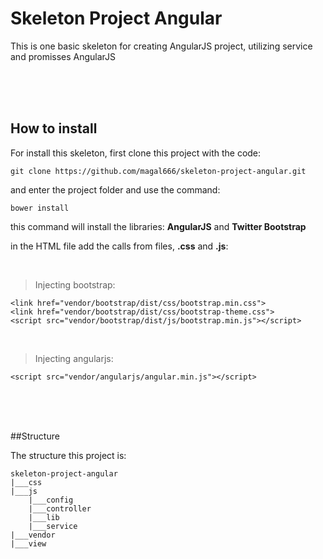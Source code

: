 # Skeleton Project Angular
This is one basic skeleton for creating AngularJS project, utilizing service and promisses AngularJS

<br>
<br>
<br>

## How to install

For install this skeleton, first clone this project with the code:

    git clone https://github.com/magal666/skeleton-project-angular.git

and enter the project folder and use the command:

    bower install

this command will install the libraries: __AngularJS__ and __Twitter Bootstrap__

in the HTML file add the calls from files, __.css__ and __.js__:

<br>

> Injecting bootstrap:

    <link href="vendor/bootstrap/dist/css/bootstrap.min.css">
    <link href="vendor/bootstrap/dist/css/bootstrap-theme.css">
    <script src="vendor/bootstrap/dist/js/bootstrap.min.js"></script>

<br>

> Injecting angularjs:

    <script src="vendor/angularjs/angular.min.js"></script>

<br>
<br>
<br>

##Structure

The structure this project is:

    skeleton-project-angular
    |___css
    |___js
        |___config
        |___controller
        |___lib
        |___service
    |___vendor
    |___view